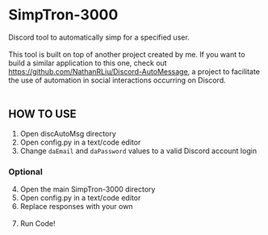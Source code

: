 # SimpTron-3000 #
Discord tool to automatically simp for a specified user.
<br></br>
This tool is built on top of another project created by me. If you want to build a similar application to this one, check out https://github.com/NathanRLiu/Discord-AutoMessage, a project to facilitate the use of automation in social interactions occurring on Discord.
<br></br>
## HOW TO USE ##
1. Open discAutoMsg directory
2. Open config.py in a text/code editor
3. Change `daEmail` and `daPassword` values to a valid Discord account login
### Optional
4. Open the main SimpTron-3000 directory
5. Open config.py in a text/code editor
6. Replace responses with your own
<br></br>
7. Run Code!
